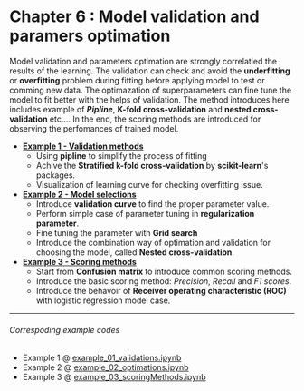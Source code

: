 # Chapter 6 : Model validation and paramers optimation
Model validation and parameters optimation are strongly correlatied the results of the learning. The validation can check and avoid the **underfitting** or **overfitting** problem during fitting before applying model to test or comming new data. The optimazation of superparameters can fine tune the model to fit better with the helps of validation. The method introduces here includes example of ***Pipline***, **K-fold cross-validation** and **nested cross-validation** etc.... In the end, the scoring methods are introduced for observing the perfomances of trained model.

- [**Example 1 - Validation methods**](example_01_validations.ipynb)
   - Using **pipline** to simplify the process of fitting
   - Achive the **Stratified k-fold cross-validation** by **scikit-learn**'s packages.
   - Visualization of learning curve for checking overfitting issue.
- [**Example 2 - Model selections**](example_02_optimations.ipynb)
   - Introduce **validation curve** to find the proper parameter value.
   - Perform simple case of parameter tuning in **regularization parameter**.
   - Fine tuning the parameter with **Grid search**
   - Introduce the combination way of optimation and validation for choosing the model, called **Nested cross-validation**.
- [**Example 3 - Scoring methods**](example_03_scoringMethods.ipynb)
   - Start from **Confusion matrix** to introduce common scoring methods.
   - Introduce the basic scoring method: *Precision*, *Recall* and *F1 scores*.
   - Introduce the behavoir of **Receiver operating characteristic (ROC)** with logistic regression model case.

---
###### Correspoding example codes
* Example 1 @ [example_01_validations.ipynb](example_01_validations.ipynb)
* Example 2 @ [example_02_optimations.ipynb](example_02_optimations.ipynb)
* Example 3 @ [example_03_scoringMethods.ipynb](example_03_scoringMethods.ipynb)
